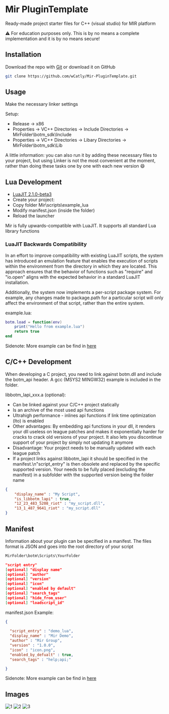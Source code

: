 # Mir PluginTemplate

Ready-made project starter files for C++ (visual studio) for MIR platform

⚠️ For education purposes only. This is by no means a complete implementation and it is by no means secure!

## Installation

Download the repo with [Git](https://git-scm.com/downloads) or download it on GitHub

```bash
git clone https://github.com/wCatly/Mir-PluginTemplate.git
```

## Usage
Make the necessary linker settings

Setup:
* Release -> x86
* Properties -> VC++ Directories -> Include Directories -> MirFolder\botm_sdk\Include
* Properties -> VC++ Directories -> Libary Directories -> MirFolder\botm_sdk\Lib

A little information: you can also run it by adding these necessary files to your project, but using Linker is not the most convenient at the moment, rather than doing these tasks one by one with each new version :smile:


## Lua Development
* [LuaJIT 2.1.0-beta3](http://luajit.org/)
* Create your project:
* Copy folder Mir\\scripts\\example_lua
* Modify manifest.json (inside the folder)
* Reload the launcher

Mir is fully upwards-compatible with LuaJIT. It supports all standard Lua library functions

### LuaJIT Backwards Compatibility

In an effort to improve compatibility with existing LuaJIT scripts, the system has introduced an emulation feature that enables the execution of scripts within the environment from the directory in which they are located. This approach ensures that the behavior of functions such as "require" and "io.open" aligns with the expected behavior in a standard LuaJIT installation.

Additionally, the system now implements a per-script package system. For example, any changes made to package.path for a particular script will only affect the environment of that script, rather than the entire system.

example.lua:
```lua
botm.load = function(env)
    print("Hello from example.lua")
    return true
end
```
Sidenote: More example can be find in [here](https://github.com/wCatly/Mir-PluginTemplate/tree/main/MirExample)

## C/C++ Development
When developing a C project, you need to link against botm.dll and include the botm_api header. A gcc (MSYS2 MINGW32) example is included in the folder.

libbotm_lapi_xxx.a (optional):
* Can be linked against your C/C++ project statically
* Is an archive of the most used api functions
* Ultrahigh performance - inlines api functions if link time optimization (lto) is enabled
* Other advantages: By embedding api functions in your dll, it renders your dll useless on league patches and makes it exponentially harder for cracks to crack old versions of your project. It also lets you discontinue support of your project by simply not updating it anymore
* Disadvantage: Your project needs to be manually updated with each league patch
* If a project links against libbotm_lapi it should be specified in the manifest.\n\"script_entry\" is then obsolete and replaced by the specific supported version. Your needs to be fully placed (excluding the manifest) in a subfolder with the supported version being the folder name

```json
{
    "display_name" : "My Script",
    "is_libbotm_lapi" : true,
    "12_23_483_5208_riot" : "my_script.dll",
    "13_1_487_9641_riot" : "my_script.dll"
}
```


## Manifest
Information about your plugin can be specified in a manifest.
The files format is JSON and goes into the root directory of your script

```bash
MirFolder\botm\Scripts\YourFolder
```


```json
"script entry"
[optional] "display name"
[optional] "author"
[optional] "version"
[optional] "icon"
[optional] "enabled by default"
[optional] "search_tags"
[optional] "hide_from_user"
[optional] "loadscript_id"
```
manifest.json Example:
```json
{
  
  "script_entry" : "demo_lua",
  "display_name" : "Mir Demo",
  "author" : "Mir Group",
  "version" : "1.0.0",
  "icon" : "icon.png",
  "enabled_by_defualt" : true,
  "search_tags" : "help;api;"

}
```
Sidenote: More example can be find in [here](https://github.com/wCatly/Mir-PluginTemplate/tree/main/MirExample)

## Images

![1](https://cdn.discordapp.com/attachments/1039895805621960744/1070021072528883842/image.png)
![2](https://cdn.discordapp.com/attachments/1039895805621960744/1070022612626964480/image.png)
![3](https://cdn.discordapp.com/attachments/1039895805621960744/1070021212186628136/image.png)
